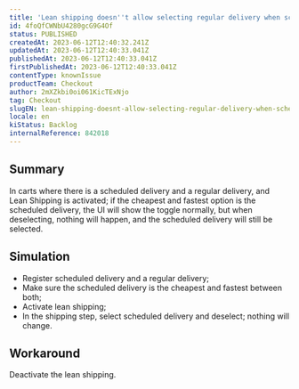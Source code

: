 ```yaml
---
title: 'Lean shipping doesn''t allow selecting regular delivery when scheduled delivery is the cheapest and fastest'
id: 4foQfCWNbU4280gcG9G4Of
status: PUBLISHED
createdAt: 2023-06-12T12:40:32.241Z
updatedAt: 2023-06-12T12:40:33.041Z
publishedAt: 2023-06-12T12:40:33.041Z
firstPublishedAt: 2023-06-12T12:40:33.041Z
contentType: knownIssue
productTeam: Checkout
author: 2mXZkbi0oi061KicTExNjo
tag: Checkout
slugEN: lean-shipping-doesnt-allow-selecting-regular-delivery-when-scheduled-delivery-is-the-cheapest-and-fastest
locale: en
kiStatus: Backlog
internalReference: 842018
---
```


## Summary


In carts where there is a scheduled delivery and a regular delivery, and Lean Shipping is activated; if the cheapest and fastest option is the scheduled delivery, the UI will show the toggle normally, but when deselecting, nothing will happen, and the scheduled delivery will still be selected.


##

## Simulation



- Register scheduled delivery and a regular delivery;
- Make sure the scheduled delivery is the cheapest and fastest between both;
- Activate lean shipping;
- In the shipping step, select scheduled delivery and deselect; nothing will change.


##

## Workaround


Deactivate the lean shipping.




